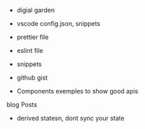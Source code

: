 - digial garden
- vscode config.json, snippets
- prettier file
- eslint file

- snippets
- github gist
- Components exemples to show good apis

blog Posts

- derived statesn, dont sync your state
<!-- - Set of eslint roles que eu aprovo -->
